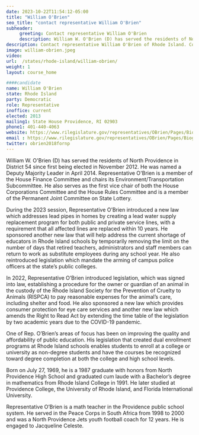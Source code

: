 ```yaml
---
date: 2023-10-22T11:54:12-05:00
title: "William O'Brien"
seo_title: "contact representative William O'Brien"
subheader:
     greeting: Contact representative William O'Brien
     description: William W. O'Brien (D) has served the residents of North Providence in District 54 since first being elected in November 2012. He was named a Deputy Majority Leader in April 2014. Representative O'Brien is a member of the House Finance Committee and chairs its Environment/Transportation Subcommittee.
description: Contact representative William O'Brien of Rhode Island. Contact information for William O'Brien includes email address, phone number, and mailing address.
image: william-obrien.jpeg
video:
url:  /states/rhode-island/william-obrien/
weight: 1
layout: course_home

####candidate
name: William O'Brien
state: Rhode Island
party: Democratic
role: Representative
inoffice: current
elected: 2013
mailing1: State House Providence, RI 02903
phone1: 401-440-4063
website: https://www.rilegislature.gov/representatives/OBrien/Pages/Biography.aspx/
email : https://www.rilegislature.gov/representatives/OBrien/Pages/Biography.aspx/
twitter: obrien2018fornp
---
```


William W. O'Brien (D) has served the residents of North Providence in District 54 since first being elected in November 2012. He was named a Deputy Majority Leader in April 2014. Representative O'Brien is a member of the House Finance Committee and chairs its Environment/Transportation Subcommittee. He also serves as the first vice chair of both the House Corporations Committee and the House Rules Committee and is a member of the Permanent Joint Committee on State Lottery.

During the 2023 session, Representative O’Brien introduced a new law which addresses lead pipes in homes by creating a lead water supply replacement program for both public and private service lines, with a requirement that all affected lines are replaced within 10 years. He sponsored another new law that will help address the current shortage of educators in Rhode Island schools by temporarily removing the limit on the number of days that retired teachers, administrators and staff members can return to work as substitute employees during any school year. He also reintroduced legislation which mandate the arming of campus police officers at the state’s public colleges.

In 2022, Representative O’Brien introduced legislation, which was signed into law, establishing a procedure for the owner or guardian of an animal in the custody of the Rhode Island Society for the Prevention of Cruelty to Animals (RISPCA) to pay reasonable expenses for the animal’s care, including shelter and food. He also sponsored a new law which provides consumer protection for eye care services and another new law which amends the Right to Read Act by extending the time table of the legislation by two academic years due to the COVID-19 pandemic.


One of Rep. O’Brien’s areas of focus has been on improving the quality and affordability of public education. His legislation that created dual enrollment programs​ at Rhode Island schools enables students to enroll at a college or university as non-degree students and have the courses be recognized toward degree completion at both the college and high school levels.

Born on July 27, 1969, he is a 1987 graduate with honors from North Providence High School and graduated cum laude with a Bachelor’s degree in mathematics from Rhode Island College in 1991. He later studied at Providence College, the University of Rhode Island, and Florida International University.

Representative O’Brien is a math teacher in the Providence public school system. He served in the Peace Corps in South Africa from 1998 to 2000 and was a North Providence Jets youth football coach for 12 years. He is engaged to Jacqueline Celeste.​​​

​​
